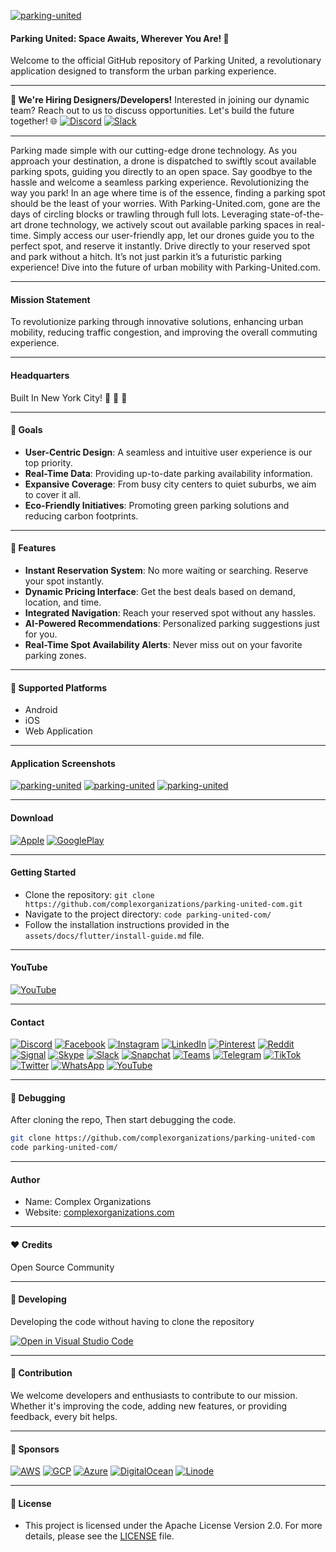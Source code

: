 [![parking-united](https://raw.githubusercontent.com/complexorganizations/parking-united-com/main/assets/images/icons/logo.svg)](https://www.parking-united.com)

#### Parking United: Space Awaits, Wherever You Are! 🚗

Welcome to the official GitHub repository of Parking United, a revolutionary application designed to transform the urban parking experience.

---

**🚀 We're Hiring Designers/Developers!** Interested in joining our dynamic team? Reach out to us to discuss opportunities. Let's build the future together! 🌐 [![Discord](https://raw.githubusercontent.com/complexorganizations/parking-united-com/main/assets/images/icons/social_media/discord.svg)](https://discord.gg/2DmfdBdMwg) [![Slack](https://raw.githubusercontent.com/complexorganizations/parking-united-com/main/assets/images/icons/social_media/slack.svg)](https://parking-unitedcom.slack.com/archives/C05QM7PS9GV/p1693631754500589)

---

Parking made simple with our cutting-edge drone technology. As you approach your destination, a drone is dispatched to swiftly scout available parking spots, guiding you directly to an open space. Say goodbye to the hassle and welcome a seamless parking experience. Revolutionizing the way you park! In an age where time is of the essence, finding a parking spot should be the least of your worries. With Parking-United.com, gone are the days of circling blocks or trawling through full lots. Leveraging state-of-the-art drone technology, we actively scout out available parking spaces in real-time. Simply access our user-friendly app, let our drones guide you to the perfect spot, and reserve it instantly. Drive directly to your reserved spot and park without a hitch. It’s not just parkin it’s a futuristic parking experience! Dive into the future of urban mobility with Parking-United.com.

---

#### Mission Statement

To revolutionize parking through innovative solutions, enhancing urban mobility, reducing traffic congestion, and improving the overall commuting experience.

---

#### Headquarters

Built In New York City! 🗽 🦅 🍕

---

#### 🌱 Goals

- **User-Centric Design**: A seamless and intuitive user experience is our top priority.
- **Real-Time Data**: Providing up-to-date parking availability information.
- **Expansive Coverage**: From busy city centers to quiet suburbs, we aim to cover it all.
- **Eco-Friendly Initiatives**: Promoting green parking solutions and reducing carbon footprints.

---

#### 🚀 Features

- **Instant Reservation System**: No more waiting or searching. Reserve your spot instantly.
- **Dynamic Pricing Interface**: Get the best deals based on demand, location, and time.
- **Integrated Navigation**: Reach your reserved spot without any hassles.
- **AI-Powered Recommendations**: Personalized parking suggestions just for you.
- **Real-Time Spot Availability Alerts**: Never miss out on your favorite parking zones.

---

#### 📱 Supported Platforms

- Android
- iOS
- Web Application

---

#### Application Screenshots

[![parking-united](https://raw.githubusercontent.com/complexorganizations/parking-united-com/main/assets/images/application/home.svg)](https://www.parking-united.com)
[![parking-united](https://raw.githubusercontent.com/complexorganizations/parking-united-com/main/assets/images/application/parking.svg)](https://www.parking-united.com)
[![parking-united](https://raw.githubusercontent.com/complexorganizations/parking-united-com/main/assets/images/application/seekingparking.svg)](https://www.parking-united.com)

---

#### Download

[![Apple](https://raw.githubusercontent.com/complexorganizations/parking-united-com/main/assets/images/icons/app_store/apple.svg)](https://apps.apple.com/)
[![GooglePlay](https://raw.githubusercontent.com/complexorganizations/parking-united-com/main/assets/images/icons/app_store/googleplay.svg)](https://play.google.com/)

---

#### Getting Started

- Clone the repository: `git clone https://github.com/complexorganizations/parking-united-com.git`
- Navigate to the project directory: `code parking-united-com/`
- Follow the installation instructions provided in the `assets/docs/flutter/install-guide.md` file.

---

#### YouTube

[![YouTube](https://img.youtube.com/vi/wERKffMfsxU/default.jpg)](https://youtu.be/wERKffMfsxU)

---

#### Contact

[![Discord](https://raw.githubusercontent.com/complexorganizations/parking-united-com/main/assets/images/icons/social_media/discord.svg)](https://discord.gg/2DmfdBdMwg)
[![Facebook](https://raw.githubusercontent.com/complexorganizations/parking-united-com/main/assets/images/icons/social_media/facebook.svg)](https://www.facebook.com/)
[![Instagram](https://raw.githubusercontent.com/complexorganizations/parking-united-com/main/assets/images/icons/social_media/instagram.svg)](https://www.instagram.com/)
[![LinkedIn](https://raw.githubusercontent.com/complexorganizations/parking-united-com/main/assets/images/icons/social_media/linkedin.svg)](https://www.linkedin.com/)
[![Pinterest](https://raw.githubusercontent.com/complexorganizations/parking-united-com/main/assets/images/icons/social_media/pinterest.svg)](https://www.pinterest.com/)
[![Reddit](https://raw.githubusercontent.com/complexorganizations/parking-united-com/main/assets/images/icons/social_media/reddit.svg)](https://reddit.com/r/parking_united_com/s/YefTKn0cfX)
[![Signal](https://raw.githubusercontent.com/complexorganizations/parking-united-com/main/assets/images/icons/social_media/signal.svg)](https://signal.group/#CjQKIPhEy6Pk8c-wXi-6O3DRXQ3eSLvJNqW61uq46Y-Ya3mrEhDaILflpc1oE9joFmzC3REG)
[![Skype](https://raw.githubusercontent.com/complexorganizations/parking-united-com/main/assets/images/icons/social_media/skype.svg)](https://join.skype.com/hjhsrvQlinZk)
[![Slack](https://raw.githubusercontent.com/complexorganizations/parking-united-com/main/assets/images/icons/social_media/slack.svg)](https://parking-unitedcom.slack.com/archives/C05QM7PS9GV/p1693631754500589)
[![Snapchat](https://raw.githubusercontent.com/complexorganizations/parking-united-com/main/assets/images/icons/social_media/snapchat.svg)](https://www.snapchat.com/)
[![Teams](https://raw.githubusercontent.com/complexorganizations/parking-united-com/main/assets/images/icons/social_media/teams.svg)](https://teams.live.com/l/community/FAAHt8haBHMqRRUOwI)
[![Telegram](https://raw.githubusercontent.com/complexorganizations/parking-united-com/main/assets/images/icons/social_media/telegram.svg)](https://t.me/parking_united_com)
[![TikTok](https://raw.githubusercontent.com/complexorganizations/parking-united-com/main/assets/images/icons/social_media/tiktok.svg)](https://www.tiktok.com/)
[![Twitter](https://raw.githubusercontent.com/complexorganizations/parking-united-com/main/assets/images/icons/social_media/twitter.svg)](https://twitter.com/)
[![WhatsApp](https://raw.githubusercontent.com/complexorganizations/parking-united-com/main/assets/images/icons/social_media/whatsapp.svg)](https://chat.whatsapp.com/KR0nia4ajom2NWl32YOYZK)
[![YouTube](https://raw.githubusercontent.com/complexorganizations/parking-united-com/main/assets/images/icons/social_media/youtube.svg)](https://www.youtube.com/)

---

#### 🐛 Debugging

After cloning the repo, Then start debugging the code.

```bash
git clone https://github.com/complexorganizations/parking-united-com
code parking-united-com/
```

---

#### Author

- Name: Complex Organizations
- Website: [complexorganizations.com](https://www.complexorganizations.com)

---

#### ❤️ Credits

Open Source Community

---

#### 🤝 Developing

Developing the code without having to clone the repository

[![Open in Visual Studio Code](https://img.shields.io/badge/preview%20in-vscode.dev-blue)](https://open.vscode.dev/complexorganizations/dji-feed-ingestion)

---

#### 🤝 Contribution

We welcome developers and enthusiasts to contribute to our mission. Whether it's improving the code, adding new features, or providing feedback, every bit helps.

---

#### 🤝 Sponsors

[![AWS](https://raw.githubusercontent.com/complexorganizations/parking-united-com/main/assets/images/icons/cloud_providers/aws.svg)](https://aws.amazon.com/)
[![GCP](https://raw.githubusercontent.com/complexorganizations/parking-united-com/main/assets/images/icons/cloud_providers/gcp.svg)](https://cloud.google.com/)
[![Azure](https://raw.githubusercontent.com/complexorganizations/parking-united-com/main/assets/images/icons/cloud_providers/azure.svg)](https://azure.microsoft.com/)
[![DigitalOcean](https://raw.githubusercontent.com/complexorganizations/parking-united-com/main/assets/images/icons/cloud_providers/digitalocean.svg)](https://www.digitalocean.com/)
[![Linode](https://raw.githubusercontent.com/complexorganizations/parking-united-com/main/assets/images/icons/cloud_providers/linode.svg)](https://www.linode.com/)

---

#### 📝 License

- This project is licensed under the Apache License Version 2.0. For more details, please see the [LICENSE](https://raw.githubusercontent.com/complexorganizations/parking-united.com/main/.github/license) file.
